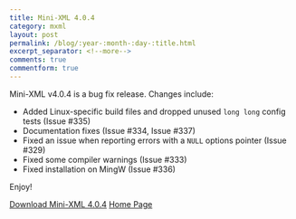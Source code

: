 ```yaml
---
title: Mini-XML 4.0.4
category: mxml
layout: post
permalink: /blog/:year-:month-:day-:title.html
excerpt_separator: <!--more-->
comments: true
commentform: true
---
```


Mini-XML v4.0.4 is a bug fix release.  Changes include:

- Added Linux-specific build files and dropped unused `long long` config tests (Issue #335)
- Documentation fixes (Issue #334, Issue #337)
- Fixed an issue when reporting errors with a `NULL` options pointer (Issue #329)
- Fixed some compiler warnings (Issue #333)
- Fixed installation on MingW (Issue #336)

Enjoy!

<a class="btn btn-primary" href="https://github.com/michaelrsweet/mxml/releases/tag/v4.0.4">Download Mini-XML 4.0.4</a>
<a class="btn btn-default" href="/mxml/index.html">Home Page</a>
